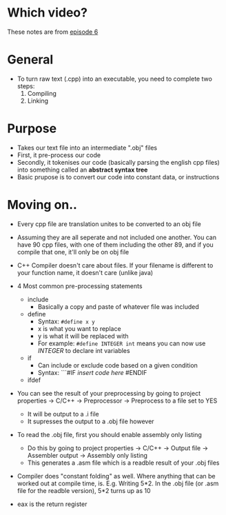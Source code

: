 # Which video?
These notes are from [episode 6](https://www.youtube.com/watch?v=3tIqpEmWMLI&list=PLlrATfBNZ98dudnM48yfGUldqGD0S4FFb&index=6)

# General
- To turn raw text (.cpp) into an executable, you need to complete two steps:
    1. Compiling
    2. Linking

# Purpose
- Takes our text file into an intermediate ".obj" files
- First, it pre-process our code
- Secondly, it tokenises our code (basically parsing the english cpp files) into something called an **abstract syntax tree**
- Basic prupose is to convert our code into constant data, or instructions


# Moving on..
- Every cpp file are translation unites to be converted to an obj file
- Assuming they are all seperate and not included one another. You can have 90 cpp files, with one of them including the other 89, and if you compile that one, it'll only be on obj file
- C++ Compiler doesn't care about files. If your filename is different to your function name, it doesn't care (unlike java)

- 4 Most common pre-processing statements
  - include
    - Basically a copy and paste of whatever file was included
  - define
    - Syntax: ```#define x y```
    - x is what you want to replace
    - y is what it will be replaced with
    - For example: ```#define INTEGER int``` means you can now use *INTEGER* to declare int variables
  - if
    - Can include or exclude code based on a given condition
    - Syntax: ```#IF *insert code here* #ENDIF
  - ifdef
- You can see the result of your preprocessing by going to project properties -> C/C++ -> Preprocessor -> Preprocess to a file set to YES
  - It will be output to a .i file
  - It supresses the output to a .obj file however
  

- To read the .obj file, first you should enable assembly only listing
  - Do this by going to project properties -> C/C++ -> Output file -> Assembler output -> Assembly only listing
  - This generates a .asm file which is a readble result of your .obj files

- Compiler does "constant folding" as well. Where anything that can be worked out at compile time, is. E.g. Writing 5\*2. In the .obj file (or .asm file for the readble version), 5\*2 turns up as 10

- eax is the return register